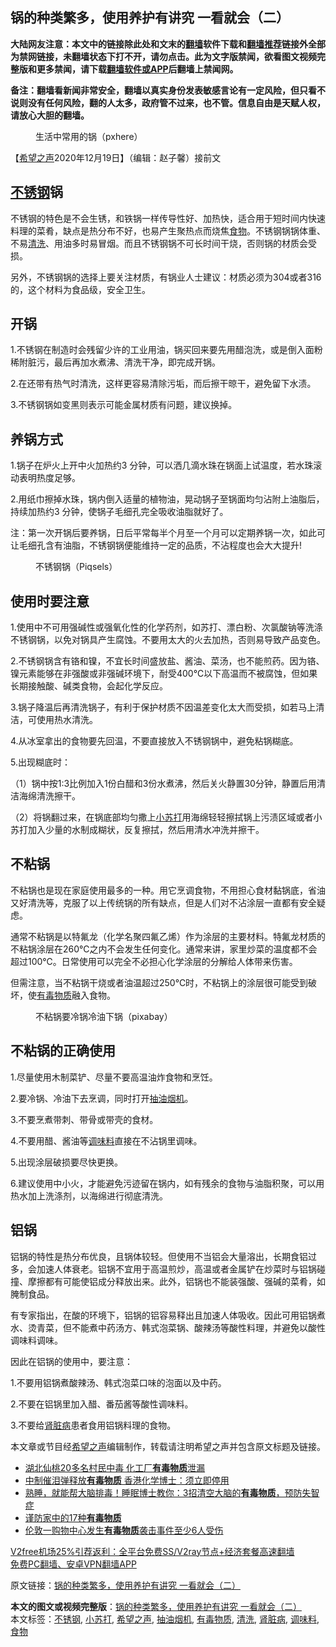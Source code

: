  <h2>锅的种类繁多，使用养护有讲究 一看就会（二）</h2> <p class="notice"><b>大陆网友注意：本文中的链接除此处和文末的<a href="https://github.com/bannedbook/fanqiang" >翻墙</a>软件下载和<a href="https://github.com/killgcd/justmysocks/blob/master/README.md">翻墙推荐</a>链接外全部为禁网链接，未翻墙状态下打不开，请勿点击。此为文字版禁闻，欲看图文视频完整版和更多禁闻，请下载<a href="https://github.com/bannedbook/fanqiang">翻墙软件或APP</a>后翻墙上禁闻网。</p><p>备注：翻墙看新闻非常安全，翻墙以真实身份发表敏感言论有一定风险，但只看不说则没有任何风险，翻的人太多，政府管不过来，也不管。信息自由是天赋人权，请放心大胆的翻墙。</b></p>  <div class="entry"> <figure><figcaption>生活中常用的锅（pxhere）</figcaption></figure> <p>【<span class='wp_keywordlink_affiliate'><a href="https://www.soundofhope.org" title="希望之声" target="_blank">希望之声</a></span>2020年12月19日】（编辑：赵子馨）接前文</p> <h2><strong><a href="https://www.bannedbook.org/bnews/tag/%E4%B8%8D%E9%94%88%E9%92%A2/" class="st_tag internal_tag" rel="tag" title="标签 不锈钢 下的日志">不锈钢</a>锅</strong></h2> <p>不锈钢的特色是不会生锈，和铁锅一样传导性好、加热快，适合用于短时间内快速料理的菜肴，缺点是热分布不好，也易产生聚热点而烧焦<a href="https://www.bannedbook.org/bnews/tag/%e9%a3%9f%e7%89%a9/" class="st_tag internal_tag" rel="tag" title="标签 食物 下的日志">食物</a>。不锈钢锅锅体重、不易<a href="https://www.bannedbook.org/bnews/tag/%E6%B8%85%E6%B4%97/" class="st_tag internal_tag" rel="tag" title="标签 清洗 下的日志">清洗</a>、用油多时易冒烟。而且不锈钢锅不可长时间干烧，否则锅的材质会受损。</p> <p>另外，不锈钢锅的选择上要关注材质，有锅业人士建议：材质必须为304或者316的，这个材料为食品级，安全卫生。</p> <h2><strong>开锅</strong></h2> <p>1.不锈钢在制造时会残留少许的工业用油，锅买回来要先用醋泡洗，或是倒入面粉稀附脏污，最后再加水煮沸、清洗干净，即完成开锅。</p> <p>2.在还带有热气时清洗，这样更容易清除污垢，而后擦干晾干，避免留下水渍。</p> <p>3.不锈钢锅如变黑则表示可能金属材质有问题，建议换掉。</p> <h2><strong>养锅方式</strong></h2> <p>1.锅子在炉火上开中火加热约3 分钟，可以洒几滴水珠在锅面上试温度，若水珠滚动表明热度足够。</p> <p>2.用纸巾擦掉水珠，锅内倒入适量的植物油，晃动锅子至锅面均匀沾附上油脂后，持续加热约3 分钟，使锅子毛细孔完全吸收油脂就好了。</p>  <p>注：第一次开锅后要养锅，日后平常每半个月至一个月可以定期养锅一次，如此可让毛细孔含有油脂，不锈钢锅便能维持一定的品质，不沾程度也会大大提升!</p> <figure><figcaption>不锈钢锅（Piqsels）</figcaption></figure> <h2><strong>使用时要注意</strong></h2> <p>1.使用中不可用强碱性或强氧化性的化学药剂，如苏打、漂白粉、次氯酸钠等洗涤不锈钢锅，以免对锅具产生腐蚀。不要用太大的火去加热，否则易导致产品变色。</p> <p>2.不锈钢锅含有铬和镍，不宜长时间盛放盐、酱油、菜汤，也不能煎药。因为铬、镍元素能够在非强酸或非强碱环境下，耐受400℃以下高温而不被腐蚀，但如果长期接触酸、碱类食物，会起化学反应。</p> <p>3.锅子降温后再清洗锅子，有利于保护材质不因温差变化太大而受损，如若马上清洁，可使用热水清洗。</p> <p>4.从冰室拿出的食物要先回温，不要直接放入不锈钢锅中，避免粘锅糊底。</p> <p>5.出现糊底时：</p> <p>（1）锅中按1:3比例加入1份白醋和3份水煮沸，然后关火静置30分钟，静置后用清洁海绵清洗擦干。</p> <p>（2）将锅翻过来，在锅底部均匀撒上<a href="https://www.bannedbook.org/bnews/tag/%e5%b0%8f%e8%8b%8f%e6%89%93/" class="st_tag internal_tag" rel="tag" title="标签 小苏打 下的日志">小苏打</a>用海绵轻轻擦拭锅上污渍区域或者小苏打加入少量的水制成糊状，反复擦拭，然后用清水冲洗并擦干。</p>  <h2><strong>不粘锅</strong></h2> <p>不粘锅也是现在家庭使用最多的一种。用它烹调食物，不用担心食材黏锅底，省油又好清洗等，克服了以上传统锅的所有缺点，但是人们对不沾涂层一直都有安全疑虑。</p> <p>通常不粘锅是以特氟龙（化学名聚四氟乙烯）作为涂层的主要材料。特氟龙材质的不粘锅涂层在260℃之内不会发生任何变化。通常来讲，家里炒菜的温度都不会超过100℃。日常使用可以完全不必担心化学涂层的分解给人体带来伤害。</p> <p>但需注意，当不粘锅干烧或者油温超过250℃时，不粘锅上的涂层很可能受到破坏，使<a href="https://www.bannedbook.org/bnews/tag/%E6%9C%89%E6%AF%92%E7%89%A9%E8%B4%A8/" class="st_tag internal_tag" rel="tag" title="标签 有毒物质 下的日志">有毒物质</a>融入食物。</p> <figure><figcaption>不粘锅要冷锅冷油下锅（pixabay）</figcaption></figure> <h2><strong>不粘锅的正确使用</strong></h2> <p>1.尽量使用木制菜铲、尽量不要高温油炸食物和烹饪。</p> <p>2.要冷锅、冷油下去烹调，同时打开<a href="https://www.bannedbook.org/bnews/tag/%e6%8a%bd%e6%b2%b9%e7%83%9f%e6%9c%ba/" class="st_tag internal_tag" rel="tag" title="标签 抽油烟机 下的日志">抽油烟机</a>。</p> <p>3.不要烹煮带刺、带骨或带壳的食材。</p> <p>4.不要用醋、酱油等<a href="https://www.bannedbook.org/bnews/tag/%E8%B0%83%E5%91%B3%E6%96%99/" class="st_tag internal_tag" rel="tag" title="标签 调味料 下的日志">调味料</a>直接在不沾锅里调味。</p> <p>5.出现涂层破损要尽快更换。</p>  <p>6.建议使用中小火，才能避免污迹留在锅内，如有残余的食物与油脂积聚，可以用热水加上洗涤剂，以海绵进行彻底清洗。</p> <h2><strong>铝锅</strong></h2> <p>铝锅的特性是热分布优良，且锅体较轻。但使用不当铝会大量溶出，长期食铝过多，会加速人体衰老。铝锅不宜用于高温煎炒，高温或者金属铲在炒菜时与铝锅碰撞、摩擦都有可能使铝成分释放出来。此外，铝锅也不能装强酸、强碱的菜肴，如腌制食品。</p> <p>有专家指出，在酸的环境下，铝锅的铝容易释出且加速人体吸收。因此可用铝锅煮水、烫青菜，但不能煮中药汤方、韩式泡菜锅、酸辣汤等酸性料理，并避免以酸性调味料调味。</p> <p>因此在铝锅的使用中，要注意：</p> <p>1.不要用铝锅煮酸辣汤、韩式泡菜口味的泡面以及中药。</p> <p>2.不要在铝锅里加入醋、番茄酱等酸性调味料。</p> <p>3.不要给<a href="https://www.bannedbook.org/bnews/tag/%E8%82%BE%E8%84%8F%E7%97%85/" class="st_tag internal_tag" rel="tag" title="标签 肾脏病 下的日志">肾脏病</a>患者食用铝锅料理的食物。</p> <p>本文章或节目经<a href="https://www.bannedbook.org/bnews/tag/%e5%b8%8c%e6%9c%9b%e4%b9%8b%e5%a3%b0/" class="st_tag internal_tag" rel="tag" title="标签 希望之声 下的日志">希望之声</a>编辑制作，转载请注明希望之声并包含原文标题及链接。</p>  <ul class='op-related-articles' title='相关阅读'> <li><a href='https://www.bannedbook.org/bnews/baitai/20201011/1411988.html' target='_blank'>湖北仙桃20多名村民中毒 化工厂<b>有毒物质</b>泄漏</a></li> <li><a href='https://www.bannedbook.org/bnews/cnnews/hknews/20191107/1219013.html' target='_blank'>中制催泪弹释放<b>有毒物质</b> 香港化学博士：须立即停用</a></li> <li><a href='https://www.bannedbook.org/bnews/health/20171107/852653.html' target='_blank'>熟睡，就能帮大脑排毒！睡眠博士教你：3招清空大脑的<b>有毒物质</b>，预防失智症</a></li> <li><a href='https://www.bannedbook.org/bnews/lifebaike/20171011/840149.html' target='_blank'>谨防家中的17种<b>有毒物质</b></a></li> <li><a href='https://www.bannedbook.org/bnews/worldnews/20170924/831592.html' target='_blank'>伦敦一购物中心发生<b>有毒物质</b>袭击事件至少6人受伤</a></li> </ul> <p class="texttj"> <a href="https://www.bannedbook.org/forum23/topic22702.html" target="_blank">V2free机场25%引荐返利：全平台免费SS/V2ray节点+经济套餐高速翻墙</a><br/> <a href="https://github.com/bannedbook/fanqiang/wiki/%E7%A6%81%E9%97%BB%E7%BD%91%E5%AE%89%E5%8D%93%E7%BF%BB%E5%A2%99%E6%96%B0%E9%97%BBAPP" target="_blank">免费PC翻墙、安卓VPN翻墙APP</a></p><p>原文链接：<a class="src_link"  href="https://www.soundofhope.org/post/455128" target="_blank">锅的种类繁多，使用养护有讲究 一看就会（二）</a></p><a name='sharetosocial'></a>       <div><b>本文的图文或视频完整版</b>：<a href='https://www.bannedbook.org/bnews/comments/20201220/1451307.html'>锅的种类繁多，使用养护有讲究 一看就会（二）</a></div>  </div><!--END ENTRY--> <div class="postfooter"> <div>本文标签：<a href="https://www.bannedbook.org/bnews/tag/%E4%B8%8D%E9%94%88%E9%92%A2/" rel="tag">不锈钢</a>, <a href="https://www.bannedbook.org/bnews/tag/%e5%b0%8f%e8%8b%8f%e6%89%93/" rel="tag">小苏打</a>, <a href="https://www.bannedbook.org/bnews/tag/%e5%b8%8c%e6%9c%9b%e4%b9%8b%e5%a3%b0/" rel="tag">希望之声</a>, <a href="https://www.bannedbook.org/bnews/tag/%e6%8a%bd%e6%b2%b9%e7%83%9f%e6%9c%ba/" rel="tag">抽油烟机</a>, <a href="https://www.bannedbook.org/bnews/tag/%E6%9C%89%E6%AF%92%E7%89%A9%E8%B4%A8/" rel="tag">有毒物质</a>, <a href="https://www.bannedbook.org/bnews/tag/%E6%B8%85%E6%B4%97/" rel="tag">清洗</a>, <a href="https://www.bannedbook.org/bnews/tag/%E8%82%BE%E8%84%8F%E7%97%85/" rel="tag">肾脏病</a>, <a href="https://www.bannedbook.org/bnews/tag/%E8%B0%83%E5%91%B3%E6%96%99/" rel="tag">调味料</a>, <a href="https://www.bannedbook.org/bnews/tag/%e9%a3%9f%e7%89%a9/" rel="tag">食物</a></div>  </div><!--END POSTFOOTER--> 